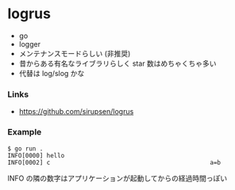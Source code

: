 # logrus
- go
- logger
- メンテナンスモードらしい (非推奨)
- 昔からある有名なライブラリらしく star 数はめちゃくちゃ多い
- 代替は log/slog かな

### Links
- https://github.com/sirupsen/logrus

### Example
```console
$ go run .
INFO[0000] hello
INFO[0002] c                                             a=b
```

INFO の隣の数字はアプリケーションが起動してからの経過時間っぽい
